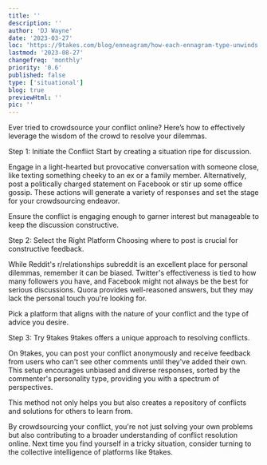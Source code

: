 ```yaml
---
title: ''
description: ''
author: 'DJ Wayne'
date: '2023-03-27'
loc: 'https://9takes.com/blog/enneagram/how-each-ennagram-type-unwinds'
lastmod: '2023-08-27'
changefreq: 'monthly'
priority: '0.6'
published: false
type: ['situational']
blog: true
previewHtml: ''
pic: ''
---
```



Ever tried to crowdsource your conflict online? Here’s how to effectively leverage the wisdom of the crowd to resolve your dilemmas.

Step 1: Initiate the Conflict
Start by creating a situation ripe for discussion.

Engage in a light-hearted but provocative conversation with someone close, like texting something cheeky to an ex or a family member. Alternatively, post a politically charged statement on Facebook or stir up some office gossip. These actions will generate a variety of responses and set the stage for your crowdsourcing endeavor.

Ensure the conflict is engaging enough to garner interest but manageable to keep the discussion constructive.

Step 2: Select the Right Platform
Choosing where to post is crucial for constructive feedback.

While Reddit's r/relationships subreddit is an excellent place for personal dilemmas, remember it can be biased. Twitter's effectiveness is tied to how many followers you have, and Facebook might not always be the best for serious discussions. Quora provides well-reasoned answers, but they may lack the personal touch you're looking for.

Pick a platform that aligns with the nature of your conflict and the type of advice you desire.

Step 3: Try 9takes
9takes offers a unique approach to resolving conflicts.

On 9takes, you can post your conflict anonymously and receive feedback from users who can't see other comments until they've added their own. This setup encourages unbiased and diverse responses, sorted by the commenter's personality type, providing you with a spectrum of perspectives.

This method not only helps you but also creates a repository of conflicts and solutions for others to learn from.

By crowdsourcing your conflict, you're not just solving your own problems but also contributing to a broader understanding of conflict resolution online. Next time you find yourself in a tricky situation, consider turning to the collective intelligence of platforms like 9takes.